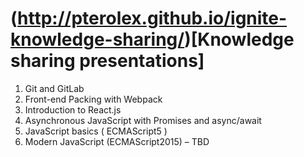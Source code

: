 # (http://pterolex.github.io/ignite-knowledge-sharing/)[Knowledge sharing presentations]

1. Git and GitLab
2. Front-end Packing with Webpack
3. Introduction to React.js
4. Asynchronous JavaScript with Promises and async/await
5. JavaScript basics ( ECMAScript5 )
6. Modern JavaScript (ECMAScript2015) – TBD